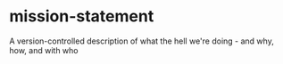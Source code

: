 # mission-statement
A version-controlled description of what the hell we're doing - and why, how, and with who
